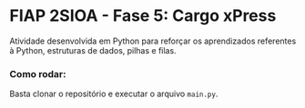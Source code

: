 # FIAP 2SIOA - Fase 5: Cargo xPress

Atividade desenvolvida em Python para reforçar os aprendizados referentes à Python, estruturas de dados, pilhas e filas.

### Como rodar:
Basta clonar o repositório e executar o arquivo `main.py`. 
